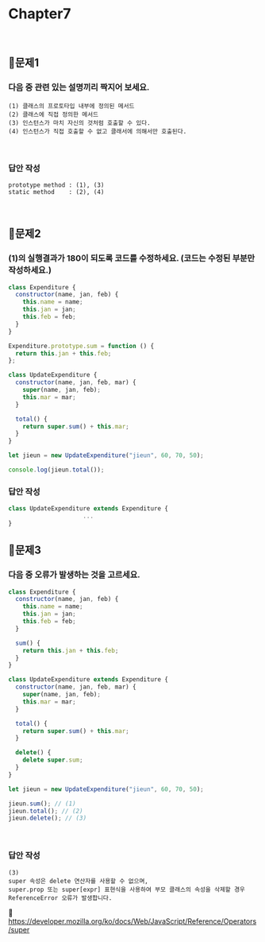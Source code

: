 # Chapter7
<br>

## 📌문제1

### 다음 중 관련 있는 설명끼리 짝지어 보세요.

```
(1) 클래스의 프로토타입 내부에 정의된 메서드
(2) 클래스에 직접 정의한 메서드
(3) 인스턴스가 마치 자신의 것처럼 호출할 수 있다.
(4) 인스턴스가 직접 호출할 수 없고 클래서에 의해서만 호출된다.
```

<br>

### 답안 작성

```
prototype method : (1), (3)
static method    : (2), (4)
```

<br>

## 📌문제2

### (1)의 실행결과가 180이 되도록 코드를 수정하세요. (코드는 수정된 부분만 작성하세요.)

```js
class Expenditure {
  constructor(name, jan, feb) {
    this.name = name;
    this.jan = jan;
    this.feb = feb;
  }
}

Expenditure.prototype.sum = function () {
  return this.jan + this.feb;
};

class UpdateExpenditure {
  constructor(name, jan, feb, mar) {
    super(name, jan, feb);
    this.mar = mar;
  }

  total() {
    return super.sum() + this.mar;
  }
}

let jieun = new UpdateExpenditure("jieun", 60, 70, 50);

console.log(jieun.total());
```

### 답안 작성

```js
class UpdateExpenditure extends Expenditure {
                     ...
}
```

## 📌문제3

### 다음 중 오류가 발생하는 것을 고르세요.

```js
class Expenditure {
  constructor(name, jan, feb) {
    this.name = name;
    this.jan = jan;
    this.feb = feb;
  }

  sum() {
    return this.jan + this.feb;
  }
}

class UpdateExpenditure extends Expenditure {
  constructor(name, jan, feb, mar) {
    super(name, jan, feb);
    this.mar = mar;
  }

  total() {
    return super.sum() + this.mar;
  }

  delete() {
    delete super.sum;
  }
}

let jieun = new UpdateExpenditure("jieun", 60, 70, 50);

jieun.sum(); // (1)
jieun.total(); // (2)
jieun.delete(); // (3)
```

<br>

### 답안 작성

```
(3)
super 속성은 delete 연산자를 사용할 수 없으며, 
super.prop 또는 super[expr] 표현식을 사용하여 부모 클래스의 속성을 삭제할 경우 ReferenceError 오류가 발생합니다.
```

🔗 https://developer.mozilla.org/ko/docs/Web/JavaScript/Reference/Operators/super
<br>
